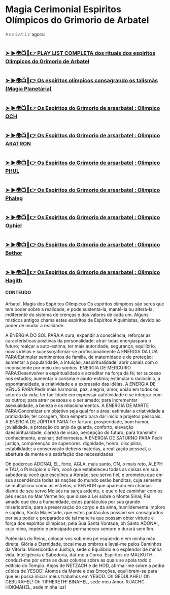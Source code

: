 #  Magia Cerimonial Espiritos Olímpicos do Grimorio de Arbatel

𝙰𝚜𝚜𝚒𝚜𝚝𝚒𝚛 agora:

# <h3><a href="https://www.youtube.com/playlist?list=PLalN_lGmhQh_Sxw7Bl_CWI1vTKQcYxfB7">➤ ►🌍📺📱👉 PLAY LIST COMPLETA dos rituais dos espiritos Olímpicos do Grimorio de Arbatel</a></h3>

# <h3><a href="https://www.youtube.com/watch?v=0OCCOFhi54I">➤ ►🌍📺📱👉 Os espíritos olímpicos consagrando os talismãs (Magia Planetária)  </a></h3>

# <h3><a href="https://www.youtube.com/watch?v=QnosL2gqO6I">➤ ►🌍📺📱👉 Os Espíritos do Grimorio de arsarbatel : Olimpico OCH </a></h3>

# <h3><a href="https://www.youtube.com/watch?v=ZznOuTWFaSc">➤ ►🌍📺📱👉 Os Espíritos do Grimorio de arsarbatel : Olimpico ARATRON </a></h3>

# <h3><a href="https://www.youtube.com/watch?v=ufFUugfsTrU">➤ ►🌍📺📱👉 Os Espíritos do Grimorio de arsarbatel : Olimpico PHUL</a></h3>

# <h3><a href="https://www.youtube.com/watch?v=y-GDL-6yi0I">➤ ►🌍📺📱👉 Os Espíritos do Grimorio de arsarbatel : Olimpico Phaleg</a></h3>

# <h3><a href="https://www.youtube.com/watch?v=eTO8DZcPduo">➤ ►🌍📺📱👉 Os Espíritos do Grimorio de arsarbatel : Olimpico Ophiel</a></h3>

# <h3><a href="https://www.youtube.com/watch?v=4wPOboMp11E">➤ ►🌍📺📱👉 Os Espíritos do Grimorio de arsarbatel : Olimpico Bethor</a></h3>

# <h3><a href="https://www.youtube.com/watch?v=lG3dly_RwiI">➤ ►🌍📺📱👉 Os Espíritos do Grimorio de arsarbatel : Olimpico Hagith</a></h3>


#### CONTEUDO ####

Arbatel, Magia dos Espiritos Olimpicos
Os espíritos olímpicos são seres que tem poder sobre a realidade, e pode sustenta-la, mantê-la ou alterá-la, indiferente do sistema de crenças e dos valores de cada um. 
Alguns misticos antigos chama estes espiritos de Espíritos Alquimistas, devido ao poder de mudar a realidade.

A ENERGIA DO SOL PARA:A cura; expandir a consciência; reforçar as características positivas da personalidade; atrair boas energiaspara o futuro; realçar a auto-estima; ter mais autoridade, segurança, equilíbrio, novas idéias e sucesso;afirmar-se profissionalmente
A ENERGIA DA LUA PARA:Estimular sentimentos de família, de maternidade e de proteção; aumentar a popularidade, a intuição, aespiritualidade; abrir canais com o inconsciente por meio dos sonhos.
 ENERGIA DE MERCÚRIO PARA:Desenvolver a espiritualidade e acreditar na força da fé; ter sucesso nos estudos; aumentar o carisma e aauto-estima; estimular o raciocínio, a espontaneidade, a criatividade e a expressão das idéias.
A ENERGIA DE VÊNUS PARA:Pedir mais harmonia, paz, alegria, amor, união em todos os setores da vida; ter facilidade em expressar aafetividade e se integrar com os outros; para atrair pessoas e o ser amado; para incrementar asexualidade, a beleza e os relacionamentos.
A ENERGIA DE MARTE PARA:Concretizar um objetivo seja qual for a área; estimular a criatividade a praticidade; ter coragem, fibra eímpeto para dar início a projetos pessoais.
A ENERGIA DE JÚPITAR PARA:Ter fartura, prosperidade, bom humor, jovialidade, a proteção do anjo da guarda, conforto, elevação daespiritualidade, clareza de visão, percepção do futuro; para transmitir conhecimento, ensinar; definirmetas.
A ENERGIA DE SATURNO PARA:Pedir justiça, compreenção de superiores, dignidade, honra, disciplina, estabilidade; a conservação debens materias, a realização pessoal, a abertura da mente e a satisfação das necessidades

Oh poderoso ADONAI, EL, forte, AGLA, mais santo, ON, o mais reto, ALEPH e TAU, o Princípio e o Fim, você que estabeleceu todas as coisas em sua sabedoria; você que escolheu a Abraão, seu servo fiel, e prometeu que em sua ascendência todas as nações do mundo serão benditas, cuja semente se multiplicou como as estrelas; o SENHOR que apareceu em chamas diante de seu servo Moisés na sarça ardente, e que o fez caminhar com os pés secos no Mar Vermelho; que disse a Lei sobre o Monte Sinai; Pai amado que deu a humanidade, estes pantáculos por sua grande misericórdia, para a preservação do corpo e da alma, humildemente imploro e suplico, Santa Majestade, que estes pantáculos possam ser consagrados por seu poder e preparados de tal maneira que possam obter virtude e força dos espiritos olimpicos, pela Sua Santa Vontade, oh Santo ADONAI, cujo reino, império e principado permaneceu sempre e durará sem fim.

Potências do Reino, colocai-vos sob meu pé esquerdo e em minha mão direita.
Glória e Eternidade, tocai meus ombros e levai-me pelos Caminhos da Vitória.
Misericórdia e Justiça, sede o Equilíbrio e o esplendor de minha vida.
Inteligência e Sabedoria, dai-me a Coroa.
Espíritos de MALKUTH, conduzi-me por entre as duas colunas sobre as quais se apoia todo o edifício do Templo.
Anjos de NETZACH e de HOD, afirmai-me sobre a pedra cúbica de YESOD! 
Átomos da Mente e das Emoções, equilibrem-se para que eu possa iniciar meus trabalhos em YESOD.
Oh GEDULAHEL! Oh GEBURAHEL! Oh TIPHERETH! 
BINAHEL, sede meu Amor.
RUACHC HOKMAHEL, sede minha luz! 
